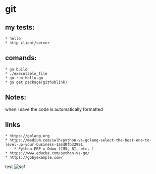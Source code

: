 # git 

## my tests: 
    * hello
    * http client/server

## comands: 
    * go build 
    * ./executable_file
    * go run hello.go
    * go get package(githublink)

## Notes: 
when I save the code is automatically formatted


## links
    * https://golang.org
    * https://medium.com/swlh/python-vs-golang-select-the-best-one-to-level-up-your-business-1a6d0fb32991
        * Python ERP = Odoo (CMS, BI, etc. )
    * https://www.educba.com/python-vs-go/ 
    * https://gobyexample.com/

test
![sc1](https://github.com/davidvela/golang-scripts/blob/master/assets/golang.jpeg)